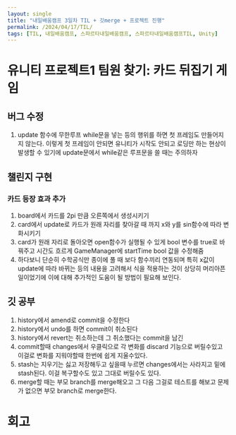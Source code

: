 ```yaml
---
layout: single
title: "내일배움캠프 3일차 TIL + 깃merge + 프로젝트 진행"
permalink: /2024/04/17/TIL/
tags: [TIL, 내일배움캠프, 스파르타내일배움캠프, 스파르타내일배움캠프TIL, Unity]
---
```


# 유니티 프로젝트1 팀원 찾기: 카드 뒤집기 게임
## 버그 수정
1. update 함수에 무한루프 while문을 넣는 등의 행위를 하면 첫 프레임도 만들어지지 않는다. 이렇게 첫 프레임이 안되면 유니티가 시작도 안되고 로딩만 하는 현상이 발생할 수 있기에 update문에서 while같은 루프문을 쓸 때는 주의하자

## 챌린지 구현
### 카드 등장 효과 추가
1. board에서 카드를 2pi 만큼 오른쪽에서 생성시키기
2. card에서 update로 카드가 원래 자리를 찾아갈 때 까지 x와 y를 sin함수에 따라 변화시키기
3. card가 원래 자리로 돌아오면 open함수가 실행될 수 있게 bool 변수를 true로 바꿔주고 시간도 흐르게 GameManager에 startTime bool 값을 수정해줌
4. 하다보니 단순히 수학공식만 종이에 풀 때 보다 함수끼리 연동되며 특히 x값이 update에 따라 바뀌는 등의 내용을 고려해서 식을 적용하는 것이 상당히 머리아픈 일이었기에 이에 대해 추가적인 도움이 될 방법이 필요해 보인다.

## 깃 공부
1. history에서 amend로 commit을 수정한다
2. history에서 undo를 하면 commit이 취소된다
3. history에서 revert는 취소하는데 그 취소했다는 commit을 남긴
4. commit할때 changes에서 우클릭으로 각 변화를 discard 기능으로 버릴수있고 이걸로 변화를 지워야할때 한번에 쉽게 지울수있다.
5. stash는 지우기는 싫고 저장해두고 싶을때 누르면 changes에서는 사라지고 밑에 stash된다. 이걸 복구할수도 있고 그대로 버릴수도 있다.
6. merge할 때는 부모 branch를 merge해오고 그 다음 그걸로 테스트를 해보고 문제가 없으면 부모 branch로 merge한다.

# 회고
